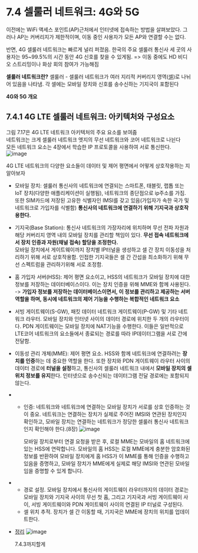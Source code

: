 #  7.4 셀룰러 네트워크: 4G와 5G
이전에는 WiFi 액세스 포인트(AP)근처에서 인터넷에 접속하는 방법을 살펴보았다. 그러나 AP는 커버리지가 제한적이며, 이동 중인 사용자가 모든 AP와 연결할 수는 없다. 

반면, 4G 셀룰러 네트워크는 빠르게 널리 퍼졌음. 한국의 주요 셀룰러 통신사 세 곳의 사용자는 95~99.5%의 시간 동안 4G 신호를 찾을 수 있게됨. => 이동 중에도 HD 비디오 스트리밍이나 화상 회의 참여가 가능해짐

**셀룰러 네트워크란?**
셀룰러 - 셀룰러 네트워크가 여러 지리적 커버리지 영역([셀](https://peim.tistory.com/21))로 나뉘어 있음을 나타냄. 각 셀에는 모바일 장치와 신호를 송수신하는 기지국이 포함된다

**4G와 5G 개요**

## 7.4.1 4G LTE 셀룰러 네트워크: 아키텍처와 구성요소
그림 7.17은 4G LTE 네트워크 아키텍처의 주요 요소를 보여줌<BR>
네트워크는 크게 셀룰러 네트워크 엣지의 무선 네트워크와 코어 네트워크로 나뉜다<BR>
 모든 네트워크 요소는 4장에서 학습한 IP 프로토콜을 사용하여 서로 통신한다.<BR>
 ![image](https://github.com/user-attachments/assets/f1dbf122-8a3d-4e53-90ab-b6666258e1fc)


 4G LTE 네트워크의 다양한 요소들이 데이터 및 제어 평면에서 어떻게 상호작용하는 지 알아보자
   - 모바일 장치: 셀룰러 통신사의 네트워크에 연결되는 스마트폰, 태블릿, 랩톱 또는 IoT 장치(다양한 애플리케이션이 실행됨), 네트워크의 종단점으로 ip주소를 가짐. 또한 SIM카드에 저장된 고유한 식별자인 IMSI를 갖고 있음(가입자가 속한 국가 및 네트워크로 가입자를 식별함) **통신사의 네트워크에 연결하기 위해 기지국과 상호작용한다.**
  - 기지국(Base Station): 통신사 네트워크의 가장자리에 위치하며 무선 전파 자원과 해당 커버리지 영역 내의 모바일 장치를 관리할 책임이 있다. **무선 접속 네트워크에서 장치 인증과 자원(채널 접속) 할당을 조정한다.** <BR>
  모바일 장치에서 게이트웨이까지 장치별 IP터널을 생성하고 셀 간 장치 이동성을 처리하기 위해 서로 상호작용함. 인접한 기지국들은 셀 간 간섭을 최소화하기 위해 무선 스펙트럼을 관리하기위해 서로 조정함.
  - 홈 가입자 서버(HSS): 제어 평면 요소이고, HSS의 네트워크가 모바일 장치에 대한 정보를 저장하는 데이터베이스이다. 이는 장치 인증을 위해 MME와 함께 사용된다.<BR>
    -> **가입자 정보를 저장하는 데이터베이스이면서, 이 정보를 관리하고 제공하는 서버 역할을 하며, 동시에 네트워크의 제어 기능을 수행하는 복합적인 네트워크 요소** <BR>
  - 서빙 게이트웨이(S-GW), 패킷 데이터 네트워크 게이트웨이(P-GW) 및 기타 네트워크 라우터. 모바일 장치와 인터넷 사이의 데이터 경로에 위치한 두 개의 라우터이다. PDN 게이트웨이는 모바일 장치에 NAT기능을 수행한다. 이들은 일반적으로 LTE코어 네트워크의 요소들에서 종료되는 경로를 따라 IP데이터그램을 서로 간에 전달함.
  - 이동성 관리 개체(MME): 제어 평면 요소. HSS와 함께 네트워크에 연결하려는 **장치를 인증**하는 데 중요한 역할을 한다. 또한 장치와 PDN 게이트웨이 라우터 사이의 데이터 경로에 **터널을 설정**하고, 통신사의 셀룰러 네트워크 내에서 **모바일 장치의 셀 위치 정보를 유지**한다. 인터넷으로 송수신되는 데이터그램 전달 경로에는 포함되지 않는다.
  - + 인증: 네트워크와 네트워크에 연결하는 모바일 장치가 서로를 상호 인증하는 것이 중요. 네트워크는 연결하는 장치가 실제로 주어진 IMSI와 연관된 장치인지 확인하고, 모바일 장치는 연결하는 네트워크가 정당한 셀룰러 통신사 네트워크인지 확인해야 한다.(8장)
   ![image](https://github.com/user-attachments/assets/7f2336f5-372d-45f4-ae6e-d95f2ce57fc4)

      모바일 장치로부터 연결 요청을 받은 후, 로컬 MME는 모바일의 홈 네트워크에 있는 HSS에 연락합니다. 모바일의 홈 HSS는 로컬 MME에게 충분한 암호화된 정보를 반환하여 모바일 장치에게 홈 HSS가 이 MME를 통해 인증을 수행하고 있음을 증명하고, 모바일 장치가 MME에게 실제로 해당 IMSI와 연관된 모바일임을 증명할 수 있게 합니다.
   - + 경로 설정. 모바일 장치에서 통신사의 게이트웨이 라우터까지의 데이터 경로는 모바일 장치와 기지국 사이의 무선 첫 홉, 그리고 기지국과 서빙 게이트웨이 사이, 서빙 게이트웨이와 PDN 게이트웨이 사이의 연결된 IP 터널로 구성된다.
     + 셀 위치 추적. 장치가 셀 간 이동할 때, 기지국은 MME에 장치의 위치를 업데이트한다. 
  - [정리](https://m.blog.naver.com/mini_s0n/222351088293)
![image](https://github.com/user-attachments/assets/9dcb0ef8-4848-4f79-8687-63602d1ca3c6)

    7.4.3까지할게
    









